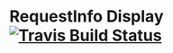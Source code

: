 # RequestInfo Display [![Travis Build Status](https://api.travis-ci.org/rpkamp/chrome-request-info-display.svg)](https://travis-ci.org/rpkamp/chrome-request-info-display)
